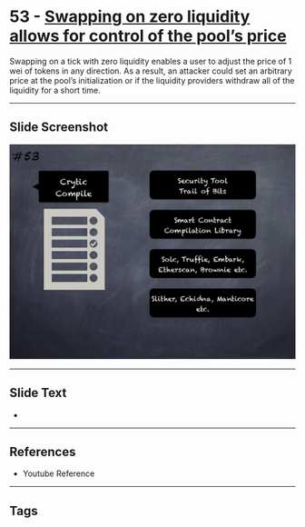 
# 53 - [Swapping on zero liquidity allows for control of the pool’s price](./Swapping%20on%20zero%20liquidity%20allows%20for%20control%20of%20the%20pool’s%20price.md)

 Swapping on a tick with zero liquidity enables a user to adjust the price of 1 wei of tokens in any direction. As a result, an attacker could set an arbitrary price at the pool’s initialization or if the liquidity providers withdraw all of the liquidity for a short time.


___
## Slide Screenshot
![053.png](../../images/6.Audit%20Techniques%20and%20Tools%20101/053.png)
___
## Slide Text
- 
___
## References
- Youtube Reference
___
## Tags
